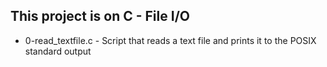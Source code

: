 ## This project is on C - File I/O
+ 0-read_textfile.c - Script that reads a text file and prints it to the POSIX standard output

